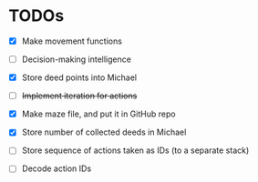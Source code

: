 # TODOs
- [x] Make movement functions

- [ ] Decision-making intelligence

- [x] Store deed points into Michael

- [ ] ~~Implement iteration for actions~~

- [x] Make maze file, and put it in GitHub repo

- [x] Store number of collected deeds in Michael

- [ ] Store sequence of actions taken as IDs (to a separate stack)

- [ ] Decode action IDs

